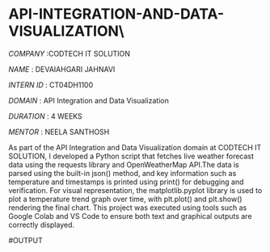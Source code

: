 # API-INTEGRATION-AND-DATA-VISUALIZATION\

*COMPANY* :CODTECH IT SOLUTION

*NAME* : DEVAIAHGARI JAHNAVI

*INTERN ID* : CT04DH1100

*DOMAIN* : API Integration and Data Visualization

*DURATION* : 4 WEEKS

*MENTOR* : NEELA SANTHOSH

As part of the API Integration and Data Visualization domain at CODTECH IT SOLUTION, I developed a Python script that fetches live weather forecast data using the requests library and OpenWeatherMap API.The data is parsed using the built-in json() method, and key information such as temperature and timestamps is printed using print() for debugging and verification. For visual representation, the matplotlib.pyplot library is used to plot a temperature trend graph over time, with plt.plot() and plt.show() rendering the final chart. This project was executed using tools such as Google Colab and VS Code to ensure both text and graphical outputs are correctly displayed.

#OUTPUT

